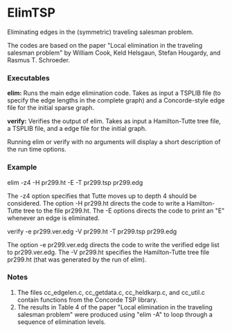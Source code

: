 # ElimTSP
Eliminating edges in the (symmetric) traveling salesman problem.

The codes are based on the paper "Local elimination in the traveling salesman problem" by William Cook, Keld Helsgaun,
Stefan Hougardy, and Rasmus T. Schroeder.

### Executables

**elim:**  Runs the main edge elimination code. Takes as input a TSPLIB file (to specify
   the edge lengths in the complete graph) and a Concorde-style edge file
   for the initial sparse graph.

**verify:** Verifies the output of elim. Takes as input a Hamilton-Tutte tree
   file, a TSPLIB file, and a edge file for the initial graph.

Running elim or verify with no arguments will display a short description
of the run time options.

### Example

elim -z4 -H pr299.ht -E -T pr299.tsp pr299.edg

The -z4 option specifies that Tutte moves up to depth 4 should be considered.
The option -H pr299.ht directs the code to write a Hamilton-Tutte tree to the
file pr299.ht. The -E options directs the code to print an "E" whenever an
edge is eliminated.

verify -e pr299.ver.edg -V pr299.ht -T pr299.tsp pr299.edg

The option -e pr299.ver.edg directs the code to write the verified edge
list to pr299.ver.edg. 
The -V pr299.ht specifies the Hamilton-Tutte tree file pr299.ht (that was
generated by the run of elim).

### Notes 
 1. The files cc_edgelen.c, cc_getdata.c, cc_heldkarp.c, and cc_util.c
    contain functions from the Concorde TSP library.
 2. The results in Table 4 of the paper "Local elimination in the 
    traveling salesman problem" were produced using "elim -A" to loop through
    a sequence of elimination levels.
    
